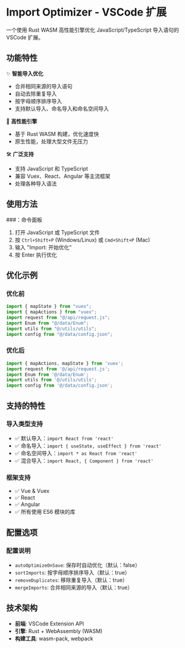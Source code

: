 # Import Optimizer - VSCode 扩展

一个使用 Rust WASM 高性能引擎优化 JavaScript/TypeScript 导入语句的 VSCode 扩展。

## 功能特性

✨ **智能导入优化**
- 合并相同来源的导入语句
- 自动去除重复导入
- 按字母顺序排序导入
- 支持默认导入、命名导入和命名空间导入

🚀 **高性能引擎**
- 基于 Rust WASM 构建，优化速度快
- 原生性能，处理大型文件无压力

🛠 **广泛支持**
- 支持 JavaScript 和 TypeScript
- 兼容 Vuex、React、Angular 等主流框架
- 处理各种导入语法


## 使用方法

###：命令面板
1. 打开 JavaScript 或 TypeScript 文件
2. 按 `Ctrl+Shift+P` (Windows/Linux) 或 `Cmd+Shift+P` (Mac)
3. 输入 "Import: 开始优化"
4. 按 Enter 执行优化



## 优化示例

### 优化前
```javascript
import { mapState } from "vuex";
import { mapActions } from "vuex";
import request from "@/api/request.js";
import Enum from "@/data/Enum";
import utils from "@/utils/utils";
import config from "@/data/config.json";
```

### 优化后
```javascript
import { mapActions, mapState } from 'vuex';
import request from '@/api/request.js';
import Enum from '@/data/Enum';
import utils from '@/utils/utils';
import config from '@/data/config.json';
```

## 支持的特性

### 导入类型支持
- ✅ 默认导入：`import React from 'react'`
- ✅ 命名导入：`import { useState, useEffect } from 'react'`
- ✅ 命名空间导入：`import * as React from 'react'`
- ✅ 混合导入：`import React, { Component } from 'react'`

### 框架支持
- ✅ Vue & Vuex
- ✅ React
- ✅ Angular
- ✅ 所有使用 ES6 模块的库

## 配置选项



### 配置说明
- `autoOptimizeOnSave`: 保存时自动优化（默认：false）
- `sortImports`: 按字母顺序排序导入（默认：true）
- `removeDuplicates`: 移除重复导入（默认：true）
- `mergeImports`: 合并相同来源的导入（默认：true）



## 技术架构

- **前端**: VSCode Extension API
- **引擎**: Rust + WebAssembly (WASM)
- **构建工具**: wasm-pack, webpack
